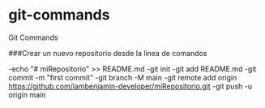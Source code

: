 # git-commands
Git Commands

###Crear un nuevo repositorio desde la linea de comandos

-echo "# miRepositorio" >> README.md
-git init
-git add README.md
-git commit -m "first commit"
-git branch -M main
-git remote add origin https://github.com/iambenjamin-developer/miRepositorio.git
-git push -u origin main
